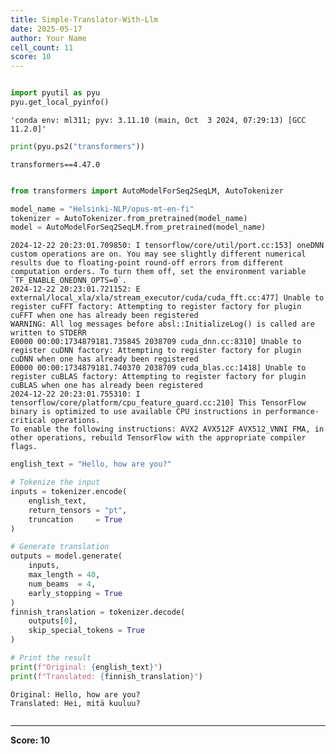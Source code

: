 ```yaml
---
title: Simple-Translator-With-Llm
date: 2025-05-17
author: Your Name
cell_count: 11
score: 10
---
```


```python

```


```python
import pyutil as pyu
pyu.get_local_pyinfo()
```




    'conda env: ml311; pyv: 3.11.10 (main, Oct  3 2024, 07:29:13) [GCC 11.2.0]'




```python
print(pyu.ps2("transformers"))
```

    transformers==4.47.0
    



```python

```


```python
from transformers import AutoModelForSeq2SeqLM, AutoTokenizer
```


```python
model_name = "Helsinki-NLP/opus-mt-en-fi"
tokenizer = AutoTokenizer.from_pretrained(model_name)
model = AutoModelForSeq2SeqLM.from_pretrained(model_name)
```

    2024-12-22 20:23:01.709850: I tensorflow/core/util/port.cc:153] oneDNN custom operations are on. You may see slightly different numerical results due to floating-point round-off errors from different computation orders. To turn them off, set the environment variable `TF_ENABLE_ONEDNN_OPTS=0`.
    2024-12-22 20:23:01.721152: E external/local_xla/xla/stream_executor/cuda/cuda_fft.cc:477] Unable to register cuFFT factory: Attempting to register factory for plugin cuFFT when one has already been registered
    WARNING: All log messages before absl::InitializeLog() is called are written to STDERR
    E0000 00:00:1734879181.735845 2038709 cuda_dnn.cc:8310] Unable to register cuDNN factory: Attempting to register factory for plugin cuDNN when one has already been registered
    E0000 00:00:1734879181.740370 2038709 cuda_blas.cc:1418] Unable to register cuBLAS factory: Attempting to register factory for plugin cuBLAS when one has already been registered
    2024-12-22 20:23:01.755310: I tensorflow/core/platform/cpu_feature_guard.cc:210] This TensorFlow binary is optimized to use available CPU instructions in performance-critical operations.
    To enable the following instructions: AVX2 AVX512F AVX512_VNNI FMA, in other operations, rebuild TensorFlow with the appropriate compiler flags.



```python
english_text = "Hello, how are you?"
```


```python
# Tokenize the input
inputs = tokenizer.encode(
    english_text, 
    return_tensors = "pt", 
    truncation     = True
)
```


```python
# Generate translation
outputs = model.generate(
    inputs, 
    max_length = 40, 
    num_beams  = 4, 
    early_stopping = True
)
finnish_translation = tokenizer.decode(
    outputs[0], 
    skip_special_tokens = True
)
```


```python
# Print the result
print(f"Original: {english_text}")
print(f"Translated: {finnish_translation}")
```

    Original: Hello, how are you?
    Translated: Hei, mitä kuuluu?



```python

```


---
**Score: 10**